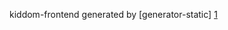 kiddom-frontend generated by [generator-static] [1]

[1]: https://github.com/pollen-digital/generator-static "generator-static"
